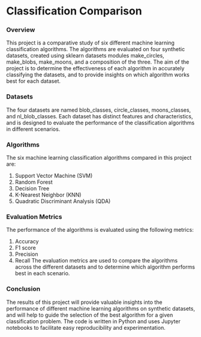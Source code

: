 # Classification Comparison
### Overview
This project is a comparative study of six different machine learning classification algorithms. The algorithms are evaluated on four synthetic datasets, created using sklearn datasets modules make_circles, make_blobs, make_moons, and a composition of the three. The aim of the project is to determine the effectiveness of each algorithm in accurately classifying the datasets, and to provide insights on which algorithm works best for each dataset.

### Datasets
The four datasets are named blob_classes, circle_classes, moons_classes, and nl_blob_classes. Each dataset has distinct features and characteristics, and is designed to evaluate the performance of the classification algorithms in different scenarios.

### Algorithms
The six machine learning classification algorithms compared in this project are:

1. Support Vector Machine (SVM)
2. Random Forest
3. Decision Tree
4. K-Nearest Neighbor (KNN)
5. Quadratic Discriminant Analysis (QDA)

### Evaluation Metrics
The performance of the algorithms is evaluated using the following metrics:

1. Accuracy
2. F1 score
3. Precision
4. Recall
The evaluation metrics are used to compare the algorithms across the different datasets and to determine which algorithm performs best in each scenario.

### Conclusion
The results of this project will provide valuable insights into the performance of different machine learning algorithms on synthetic datasets, and will help to guide the selection of the best algorithm for a given classification problem. The code is written in Python and uses Jupyter notebooks to facilitate easy reproducibility and experimentation.
